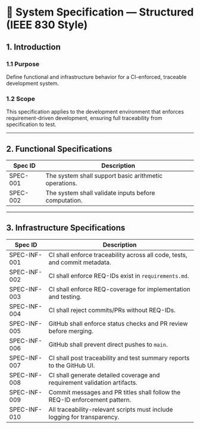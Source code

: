 # 📘 System Specification — Structured (IEEE 830 Style)

## 1. Introduction
### 1.1 Purpose
Define functional and infrastructure behavior for a CI-enforced, traceable development system.

### 1.2 Scope
This specification applies to the development environment that enforces requirement-driven development, ensuring full traceability from specification to test.

---

## 2. Functional Specifications

| Spec ID    | Description                                           |
|------------|-------------------------------------------------------|
| SPEC-001   | The system shall support basic arithmetic operations. |
| SPEC-002   | The system shall validate inputs before computation.  |

---

## 3. Infrastructure Specifications

| Spec ID        | Description                                                                  |
|----------------|------------------------------------------------------------------------------|
| SPEC-INF-001   | CI shall enforce traceability across all code, tests, and commit metadata.  |
| SPEC-INF-002   | CI shall enforce REQ-IDs exist in `requirements.md`.                        |
| SPEC-INF-003   | CI shall enforce REQ-coverage for implementation and testing.               |
| SPEC-INF-004   | CI shall reject commits/PRs without REQ-IDs.                                |
| SPEC-INF-005   | GitHub shall enforce status checks and PR review before merging.            |
| SPEC-INF-006   | GitHub shall prevent direct pushes to `main`.                               |
| SPEC-INF-007   | CI shall post traceability and test summary reports to the GitHub UI.       |
| SPEC-INF-008   | CI shall generate detailed coverage and requirement validation artifacts.   |
| SPEC-INF-009   | Commit messages and PR titles shall follow the REQ-ID enforcement pattern.  |
| SPEC-INF-010   | All traceability-relevant scripts must include logging for transparency.    |
